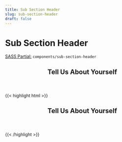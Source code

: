 ```yaml
---
title: Sub Section Header
slug: sub-section-header
draft: false
---
```


<!-- Header -->
<div class="styleguide__content border-b border-oat-light pb-8 mb-12">
  <h1>Sub Section Header</h1>
  <p><u>SASS Partial:</u> <code>components/sub-section-header</code></p>
  
</div>

<!-- Result -->
<div class="styleguide__result">
<header class="sub-section-header mx-2">
    <h2 class="header-md">Tell Us About Yourself</h2>
</header>            
</div>

<!-- Markup -->

{{< highlight html  >}}
<header class="sub-section-header mx-2">
    <h2 class="header-md">Tell Us About Yourself</h2>
</header>            
{{< /highlight >}}